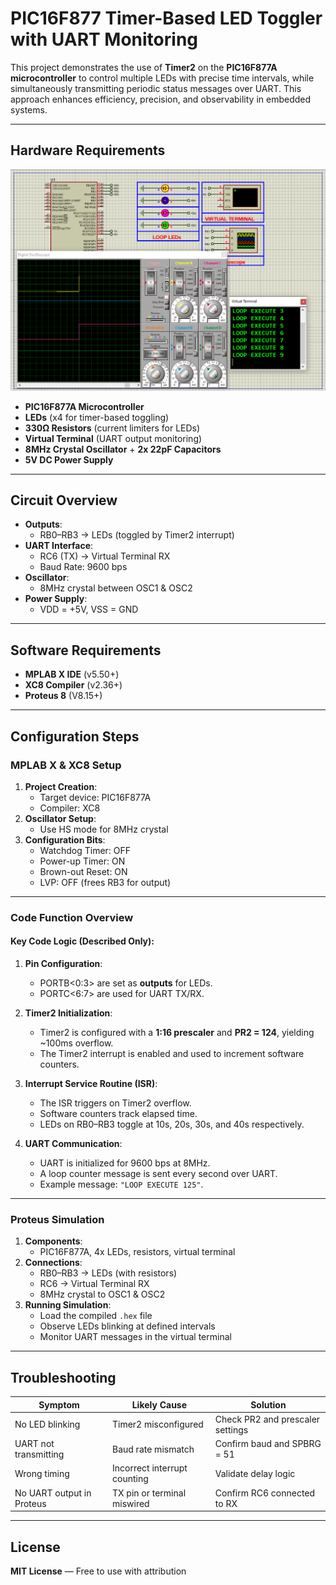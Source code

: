 # PIC16F877 Timer-Based LED Toggler with UART Monitoring

This project demonstrates the use of **Timer2** on the **PIC16F877A microcontroller** to control multiple LEDs with precise time intervals, while simultaneously transmitting periodic status messages over UART. This approach enhances efficiency, precision, and observability in embedded systems.

---

## Hardware Requirements  
![PIC16F877 Timer UART Circuit](circuit.png)  
- **PIC16F877A Microcontroller**  
- **LEDs** (x4 for timer-based toggling)  
- **330Ω Resistors** (current limiters for LEDs)  
- **Virtual Terminal** (UART output monitoring)  
- **8MHz Crystal Oscillator** + **2x 22pF Capacitors**  
- **5V DC Power Supply**

---

## Circuit Overview  
- **Outputs**:  
  - RB0–RB3 → LEDs (toggled by Timer2 interrupt)  
- **UART Interface**:  
  - RC6 (TX) → Virtual Terminal RX  
  - Baud Rate: 9600 bps  
- **Oscillator**:  
  - 8MHz crystal between OSC1 & OSC2  
- **Power Supply**:  
  - VDD = +5V, VSS = GND

---

## Software Requirements  
- **MPLAB X IDE** (v5.50+)  
- **XC8 Compiler** (v2.36+)  
- **Proteus 8** (V8.15+)

---

## Configuration Steps  

### MPLAB X & XC8 Setup  
1. **Project Creation**:  
   - Target device: PIC16F877A  
   - Compiler: XC8  
2. **Oscillator Setup**:  
   - Use HS mode for 8MHz crystal  
3. **Configuration Bits**:  
   - Watchdog Timer: OFF  
   - Power-up Timer: ON  
   - Brown-out Reset: ON  
   - LVP: OFF (frees RB3 for output)  

---

### Code Function Overview  
#### Key Code Logic (Described Only):

1. **Pin Configuration**:  
   - PORTB<0:3> are set as **outputs** for LEDs.  
   - PORTC<6:7> are used for UART TX/RX.

2. **Timer2 Initialization**:  
   - Timer2 is configured with a **1:16 prescaler** and **PR2 = 124**, yielding ~100ms overflow.  
   - The Timer2 interrupt is enabled and used to increment software counters.

3. **Interrupt Service Routine (ISR)**:  
   - The ISR triggers on Timer2 overflow.  
   - Software counters track elapsed time.  
   - LEDs on RB0–RB3 toggle at 10s, 20s, 30s, and 40s respectively.

4. **UART Communication**:  
   - UART is initialized for 9600 bps at 8MHz.  
   - A loop counter message is sent every second over UART.  
   - Example message: `"LOOP EXECUTE 125"`.

---

### Proteus Simulation  
1. **Components**:  
   - PIC16F877A, 4x LEDs, resistors, virtual terminal  
2. **Connections**:  
   - RB0–RB3 → LEDs (with resistors)  
   - RC6 → Virtual Terminal RX  
   - 8MHz crystal to OSC1 & OSC2  
3. **Running Simulation**:  
   - Load the compiled `.hex` file  
   - Observe LEDs blinking at defined intervals  
   - Monitor UART messages in the virtual terminal

---

## Troubleshooting  
| Symptom                  | Likely Cause                   | Solution                         |  
|--------------------------|--------------------------------|----------------------------------|  
| No LED blinking          | Timer2 misconfigured           | Check PR2 and prescaler settings |  
| UART not transmitting    | Baud rate mismatch             | Confirm baud and SPBRG = 51      |  
| Wrong timing             | Incorrect interrupt counting   | Validate delay logic             |  
| No UART output in Proteus| TX pin or terminal miswired    | Confirm RC6 connected to RX      |

---

## License  
**MIT License** — Free to use with attribution
